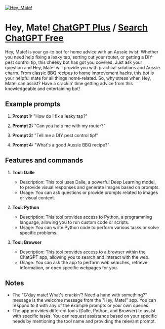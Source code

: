 
[![Hey, Mate!](https://files.oaiusercontent.com/file-2U6JmYLH1w3zVVdX4nDbyG6l?se=2123-10-16T21%3A53%3A06Z&sp=r&sv=2021-08-06&sr=b&rscc=max-age%3D31536000%2C%20immutable&rscd=attachment%3B%20filename%3D51021675-7aa9-4ca4-a56a-21a89d81351a.png&sig=kbeVSf12fzjeuQPxj6NZJpdFWWLOv5na/n5wVpoSDxI%3D)](https://chat.openai.com/g/g-xsIbCElbB-hey-mate)

# Hey, Mate! [ChatGPT Plus](https://chat.openai.com/g/g-xsIbCElbB-hey-mate) / [Search ChatGPT Free](https://gptcall.net/index.html#/?search=Hey%2C%20Mate!)

Hey, Mate! is your go-to bot for home advice with an Aussie twist. Whether you need help fixing a leaky tap, sorting out your router, or getting a DIY pest control tip, this cheeky bot has got you covered. Just ask your question and Hey, Mate! will provide you with practical solutions and Aussie charm. From classic BBQ recipes to home improvement hacks, this bot is your helpful mate for all things home-related. So, why stress when Hey, Mate! can assist? Have a crackin' time getting advice from this knowledgeable and entertaining bot!

## Example prompts

1. **Prompt 1:** "How do I fix a leaky tap?"

2. **Prompt 2:** "Can you help me with my router?"

3. **Prompt 3:** "Tell me a DIY pest control tip!"

4. **Prompt 4:** "What's a good Aussie BBQ recipe?"

## Features and commands

1. **Tool: Dalle**
   - Description: This tool uses Dalle, a powerful Deep Learning model, to provide visual responses and generate images based on prompts.
   - Usage: You can ask questions or provide prompts related to images or visual content.

2. **Tool: Python**
   - Description: This tool provides access to Python, a programming language, allowing you to run custom code or scripts.
   - Usage: You can write Python code to perform various tasks or solve specific problems.

3. **Tool: Browser**
   - Description: This tool provides access to a browser within the ChatGPT app, allowing you to search and interact with the web.
   - Usage: You can ask the app to perform web searches, retrieve information, or open specific webpages for you.

## Notes

- The "G'day mate! What's crackin'? Need a hand with something?" message is the welcome message from the "Hey, Mate!" app. You can respond to it with any of the example prompts or your own queries.
- The app provides different tools (Dalle, Python, and Browser) to assist with specific tasks. You can request assistance based on your specific needs by mentioning the tool name and providing the relevant prompt.


